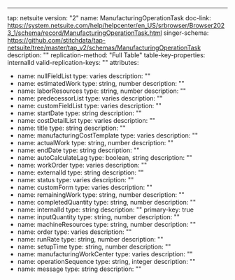 ---
tap: netsuite
version: "2"
name: ManufacturingOperationTask
doc-link: https://system.netsuite.com/help/helpcenter/en_US/srbrowser/Browser2023_1/schema/record/ManufacturingOperationTask.html
singer-schema: https://github.com/stitchdata/tap-netsuite/tree/master/tap_v2/schemas/ManufacturingOperationTask
description: ""
replication-method: "Full Table"
table-key-properties: internalId
valid-replication-keys: ""
attributes:
- name: nullFieldList
  type: varies
  description: ""
- name: estimatedWork
  type: string, number
  description: ""
- name: laborResources
  type: string, number
  description: ""
- name: predecessorList
  type: varies
  description: ""
- name: customFieldList
  type: varies
  description: ""
- name: startDate
  type: string
  description: ""
- name: costDetailList
  type: varies
  description: ""
- name: title
  type: string
  description: ""
- name: manufacturingCostTemplate
  type: varies
  description: ""
- name: actualWork
  type: string, number
  description: ""
- name: endDate
  type: string
  description: ""
- name: autoCalculateLag
  type: boolean, string
  description: ""
- name: workOrder
  type: varies
  description: ""
- name: externalId
  type: string
  description: ""
- name: status
  type: varies
  description: ""
- name: customForm
  type: varies
  description: ""
- name: remainingWork
  type: string, number
  description: ""
- name: completedQuantity
  type: string, number
  description: ""
- name: internalId
  type: string
  description: ""
  primary-key: true
- name: inputQuantity
  type: string, number
  description: ""
- name: machineResources
  type: string, number
  description: ""
- name: order
  type: varies
  description: ""
- name: runRate
  type: string, number
  description: ""
- name: setupTime
  type: string, number
  description: ""
- name: manufacturingWorkCenter
  type: varies
  description: ""
- name: operationSequence
  type: string, integer
  description: ""
- name: message
  type: string
  description: ""
